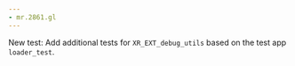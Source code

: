 ```yaml
---
- mr.2861.gl
---
```

New test: Add additional tests for `XR_EXT_debug_utils` based on the test app `loader_test`.
